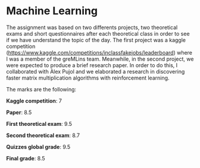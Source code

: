 # Machine Learning
The assignment was based on two differents projects, two theoretical exams and short questionnaires after each theoretical class in order to see if we have 
understand the topic of the day. The first project was a kaggle competition (https://www.kaggle.com/competitions/inclassfakejobs/leaderboard)
where I was a member of the greMLins team. Meanwhile, in the second project, we were expected to produce a brief research paper. In order to do this, 
I collaborated with Àlex Pujol and we elaborated a research in discovering faster matrix multiplication algorithms with reinforcement learning.

The marks are the following:

**Kaggle competition**: 7

**Paper**: 8.5

**First theoretical exam**: 9.5

**Second theoretical exam**: 8.7

**Quizzes global grade**: 9.5

**Final grade**: 8.5
